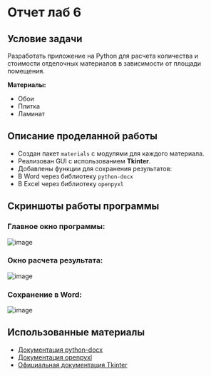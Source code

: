 # Отчет лаб 6

##  Условие задачи
Разработать приложение на Python для расчета количества и стоимости отделочных материалов в зависимости от площади помещения.


**Материалы:**
- Обои
- Плитка
- Ламинат


## Описание проделанной работы

- Создан пакет `materials` с модулями для каждого материала.
- Реализован GUI с использованием **Tkinter**.
- Добавлены функции для сохранения результатов:
- В Word через библиотеку `python-docx`
- В Excel через библиотеку `openpyxl`

## Скриншоты работы программы
### Главное окно программы:
![image](https://github.com/user-attachments/assets/c69fdee1-43dd-4c28-9c3c-fb2363b52b0f)         
### Окно расчета результата:
![image](https://github.com/user-attachments/assets/ae402c37-6fed-4d05-b207-309c3781e374)
### Сохранение в Word:
![image](https://github.com/user-attachments/assets/cfa5b1cc-b21c-4d05-ac48-b09bd9288002)


## Использованные материалы
- [Документация python-docx](https://python-docx.readthedocs.io/en/latest/)
- [Документация openpyxl](https://openpyxl.readthedocs.io/en/stable/)
- [Официальная документация Tkinter](https://docs.python.org/3/library/tkinter.html)


